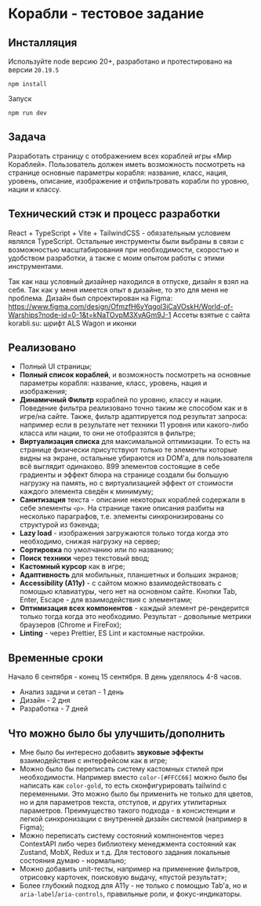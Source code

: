 # Корабли - тестовое задание

## Инсталляция

Используйте node версию 20+, разработано и протестировано на версии `20.19.5`

```
npm install
```

Запуск

```
npm run dev
```

## Задача

Разработать страницу с отображением всех кораблей игры «Мир Кораблей». Пользователь должен иметь возможность посмотреть на странице основные параметры корабля: название, класс, нация, уровень, описание, изображение и отфильтровать корабли по уровню, нации и классу.

## Технический стэк и процесс разработки

React + TypeScript + Vite + TailwindCSS - обязательным условием являлся TypeScript. Остальные инструменты были выбраны в связи с возможностью масштабирования при необходимости, скоростью и удобством разработки, а также с моим опытом работы с этими инструментами.

Так как наш условный дизайнер находился в отпуске, дизайн я взял на себя. Так как у меня имеется опыт в дизайне, то это для меня не проблема. Дизайн был спроектирован на Figma: https://www.figma.com/design/OfmzfH6yYqgol3iCaVOskH/World-of-Warships?node-id=0-1&t=kNaTOvpM3XvAGm9J-1
Ассеты взятые с сайта korabli.su: шрифт ALS Wagon и иконки

## Реализовано

- Полный UI cтраницы;
- **Полный список кораблей**, и возможность посмотреть на основные параметры корабля: название, класс, уровень, нация и изображения;
- **Динамичный Фильтр** кораблей по уровню, классу и нации. Поведение фильтра реализовано точно таким же способом как и в игре/на сайте. Также, фильтр адаптируется под результат запроса: например если в результате нет техники 11 уровня или какого-либо класса или нации, то они не отобразятся в фильтре;
- **Виртуализация списка** для максимальной оптимизации. То есть на странице физически присутствуют только те элементы которые видны на экране, остальные убираются из DOM'a, для пользователя всё выглядит одинаково. 899 элементов состоящие в себе градиенты и эффект блюра на странице создали бы большую нагрузку на память, но с виртуализацией эффект от стоимости каждого элемента сведён к минимуму;
- **Санитизация** текста - описание некоторых кораблей содержали в себе элементы `<p>`. На странице такие описания разбиты на несколько параграфов, т.е. элементы синхронизированы со структурой из бэкенда;
- **Lazy load** - изображения загружаются только тогда когда это необходимо, снижая нагрузку на сервер;
- **Сортировка** по умолчанию или по названию;
- **Поиск техники** через текстовый ввод;
- **Кастомный курсор** как в игре;
- **Адаптивность** для мобильных, планшетных и больших экранов;
- **Accessibility (A11y)** - с сайтом можно взаимодействовать с помощью клавиатуры, чего нет на основном сайте. Кнопки Tab, Enter, Escape - для взаимодействия с элементами;
- **Оптимизация всех компонентов** - каждый элемент ре-рендерится только тогда когда это необходимо. Результат - довольные метрики браузеров (Chrome и FireFox);
- **Linting** - через Prettier, ES Lint и кастомные настройки.

## Временные сроки

Начало 6 сентября - конец 15 сентября. В день уделялось 4-8 часов.

- Анализ задачи и сетап - 1 день
- Дизайн - 2 дня
- Разработка - 7 дней

## Что можно было бы улучшить/дополнить

- Мне было бы интересно добавить **звуковые эффекты** взаимодействия с интерфейсом как в игре;
- Можно было бы переписать систему кастомных стилей при необходимости. Например вместо `color-[#FFCC66]` можно было бы написать как `color-gold`, то есть сконфигурировать tailwind с переменными. Это можно было бы применить не только для цветов, но и для параметров текста, отступов, и других утилитарных параметров. Преимущество такого подхода - в консистенции и легкой синхронизации с внутренней дизайн системой (например в Figma);
- Можно переписать систему состояний компнонентов через ContextAPI либо через библиотеку менеджмента состояний как Zustand, MobX, Redux и т.д. Для тестового задания локальные состояния думаю - нормально;
- Можно добавить unit-тесты, например на применение фильтров, отрисовку карточек, поисковую выдачу, «пустой результат»;
- Более глубокий подход для A11y - не только с помощью Tab'а, но и `aria-label`/`aria-controls`, правильные роли, и фокус-индикаторы.

